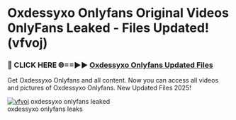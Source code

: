 # Oxdessyxo Onlyfans Original Videos 0nlyFans Leaked - Files Updated! (vfvoj)

<h3>🔴 CLICK HERE 🌐==►► <a href="https://tinyurl.com/2wckxsce" rel="nofollow">Oxdessyxo Onlyfans Updated Files</a></h3>

Get Oxdessyxo Onlyfans and all content. Now you can access all videos and pictures of Oxdessyxo Onlyfans. New Updated Files 2025!

[![vfvoj](https://i.imgur.com/AFduVYN.gif)](https://tinyurl.com/2wckxsce)
oxdessyxo onlyfans leaked<br>
oxdessyxo onlyfans leaks